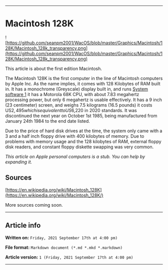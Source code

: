 
***

# Macintosh 128K

![https://github.com/seanpm2001/WacOS/blob/master/Graphics/Macintosh/128K/Macintosh_128k_transparency.png](https://github.com/seanpm2001/WacOS/blob/master/Graphics/Macintosh/128K/Macintosh_128k_transparency.png)

This article is about the first edition Macintosh.

The Macintosh 128K is the first computer in the line of Macintosh computers by Apple Inc. As the name implies, it comes with 128 Kilobytes of RAM built in. It has a monochrome (Greyscale) display built in, and runs [System software 1](https://github.com/seanpm2001/WacOS/wiki/System_1/) it has a Motorola 68K CPU, with about 7.83 megahertz processing power, but only 6 megahertz is usable effectively. It has a 9 inch (23 centimeter) screen, and weighs 7.5 kilograms (16.5 pounds) it costs US$2,495 which is equivalent to US$6,220 in 2020 standards. It was discontinued the next year on October 1st 1985, being manufactured from January 24th 1984 to the end date listed.

Due to the price of hard disk drives at the time, the system only came with a 3 and a half inch floppy drive with 400 kilobytes of memory. Due to problems with memory usage and the 128 kilobytes of RAM, external floppy disk readers, and constant floppy diskette swapping was very common.

_This article on Apple personal computers is a stub. You can help by expanding it._

## Sources

[https://en.wikipedia.org/wiki/Macintosh_128K](https://en.wikipedia.org/wiki/Macintosh_128K/)

More sources coming soon.

***

## Article info

**Written on:** `Friday, 2021 September 17th at 4:00 pm)`

**File format:** `Markdown document (*.md *.mkd *.markdown)`

**Article version:** `1 (Friday, 2021 September 17th at 4:00 pm)`

***



